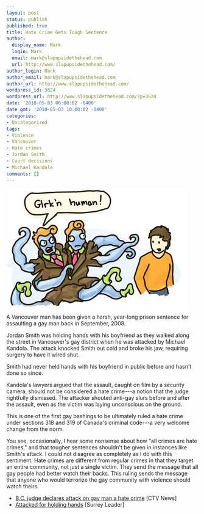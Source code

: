 ```yaml
---
layout: post
status: publish
published: true
title: Hate Crime Gets Tough Sentence
author:
  display_name: Mark
  login: Mark
  email: mark@slapupsidethehead.com
  url: http://www.slapupsidethehead.com/
author_login: Mark
author_email: mark@slapupsidethehead.com
author_url: http://www.slapupsidethehead.com/
wordpress_id: 3624
wordpress_url: http://www.slapupsidethehead.com/?p=3624
date: '2010-05-03 06:00:02 -0400'
date_gmt: '2010-05-03 10:00:02 -0400'
categories:
- Uncategorized
tags:
- Violence
- Vancouver
- Hate crimes
- Jordan Smith
- Court decisions
- Michael Kandola
comments: []
---
```

![Two-headed alien commits an anti-human hate crime.](/wp-content/media/2010/05/hate-crime.jpg "Glrk Crime! Glrk Crime!")

A Vancouver man has been given a harsh, year-long prison sentence for assaulting a gay man back in September, 2008.

Jordan Smith was holding hands with his boyfriend as they walked along the street in Vancouver's gay district when he was attacked by Michael Kandola. The attack knocked Smith out cold and broke his jaw, requiring surgery to have it wired shut.

Smith had never held hands with his boyfriend in public before and hasn't done so since.

Kandola's lawyers argued that the assault, caught on film by a security camera, should not be considered a hate crime---a notion that the judge rightfully dismissed. The attacker shouted anti-gay slurs before and after the assault, even as the victim was laying unconscious on the ground.

This is one of the first gay bashings to be ultimately ruled a hate crime under sections 318 and 319 of Canada's criminal code---a very welcome change from the norm.

You see, occasionally, I hear some nonsense about how "all crimes are hate crimes," and that tougher sentences shouldn't be given in instances like Smith's attack. I could not disagree as completely as I do with this sentiment. Hate crimes are different from regular crimes in that they target an entire community, not just a single victim. They send the message that all gay people had better watch their backs. This ruling sends the message that anyone who would terrorize the gay community with violence should watch theirs.

- [B.C. judge declares attack on gay man a hate crime](http://www.ctv.ca/servlet/ArticleNews/story/CTVNews/20100430/hate-crime-100430/20100430?hub=Canada) [CTV News]
- [Attacked for holding hands](http://www.bclocalnews.com/surrey_area/surreyleader/news/92141679.html) [Surrey Leader]

